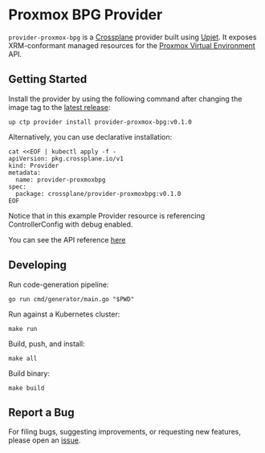 # Proxmox BPG Provider

`provider-proxmox-bpg` is a [Crossplane](https://crossplane.io/) provider built using
[Upjet](https://github.com/crossplane/upjet). It exposes XRM-conformant managed
resources for the [Proxmox Virtual Environment](https://www.proxmox.com/) API.
## Getting Started

Install the provider by using the following command after changing the image tag
to the [latest release](https://marketplace.upbound.io/providers/upbound/provider-proxmox-bpg):
```
up ctp provider install provider-proxmox-bpg:v0.1.0
```

Alternatively, you can use declarative installation:
```
cat <<EOF | kubectl apply -f -
apiVersion: pkg.crossplane.io/v1
kind: Provider
metadata:
  name: provider-proxmoxbpg
spec:
  package: crossplane/provider-proxmoxbpg:v0.1.0
EOF
```

Notice that in this example Provider resource is referencing ControllerConfig with debug enabled.

You can see the API reference [here](https://doc.crds.dev/github.com/valkiriaaquatica/provider-proxmox-bpg)

## Developing

Run code-generation pipeline:
```console
go run cmd/generator/main.go "$PWD"
```

Run against a Kubernetes cluster:

```console
make run
```

Build, push, and install:

```console
make all
```

Build binary:

```console
make build
```

## Report a Bug

For filing bugs, suggesting improvements, or requesting new features, please
open an [issue](https://github.com/valkiriaaquatica/provider-proxmox-bpg/issues).
